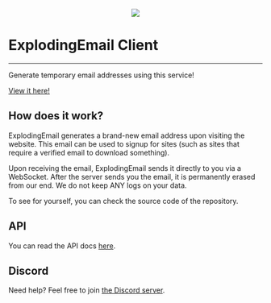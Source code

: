 <br>
<div style="text-align: center">
<a href="https://discord.gg/GHapeHPWVS"><img src="https://img.shields.io/discord/899020130091139082?color=5865F2&label=Discord&logo=discord&style=plastic"></a>
</div>

# ExplodingEmail Client
<hr>

Generate temporary email addresses using this service!

[View it here!](https://exploding.email)

## How does it work?

ExplodingEmail generates a brand-new email address upon visiting the website.  This email can be used
to signup for sites (such as sites that require a verified email to download something).

Upon receiving the email, ExplodingEmail sends it directly to you via a WebSocket.  After the server
sends you the email, it is permanently erased from our end.  We do not keep ANY logs on your data.

To see for yourself, you can check the source code of the repository.

## API

You can read the API docs [here](https://exploding.email/api.html).

## Discord

Need help?  Feel free to join [the Discord server](https://discord.gg/GHapeHPWVS).

